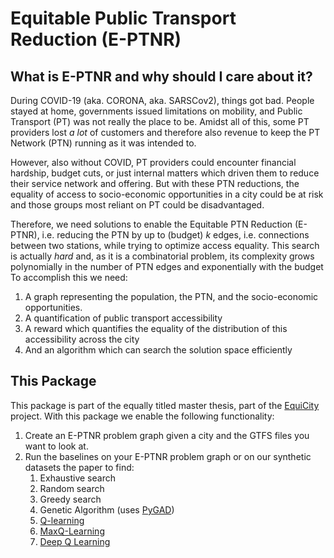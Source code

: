 # Equitable Public Transport Reduction (E-PTNR)

## What is E-PTNR and why should I care about it?
During COVID-19 (aka. CORONA, aka. SARSCov2), things got bad. People stayed at home, governments issued limitations on mobility, and Public Transport (PT) was not really the place to be. Amidst all of this, some PT providers lost _a lot_ of customers and therefore also revenue to keep the PT Network (PTN) running as it was intended to.

However, also without COVID, PT providers could encounter financial hardship, budget cuts, or just internal matters which driven them to reduce their service network and offering. But with these PTN reductions, the equality of access to socio-economic opportunities in a city could be at risk and those groups most reliant on PT could be disadvantaged.

Therefore, we need solutions to enable the Equitable PTN Reduction (E-PTNR), i.e. reducing the PTN by up to (budget) $k$ edges, i.e. connections between two stations, while trying to optimize access equality. This search is actually _hard_ and, as it is a combinatorial problem, its complexity grows polynomially in the number of PTN edges and exponentially with the budget To accomplish this we need:
1. A graph representing the population, the PTN, and the socio-economic opportunities.
2. A quantification of public transport accessibility
3. A reward which quantifies the equality of the distribution of this accessibility across the city
4. And an algorithm which can search the solution space efficiently

## This Package
This package is part of the equally titled master thesis, part of the [EquiCity](https://github.com/EquiCity/thesis) project. With this package we enable the following functionality:
1. Create an E-PTNR problem graph given a city and the GTFS files you want to look at.
2. Run the baselines on your E-PTNR problem graph or on our synthetic datasets the paper to find:
   1. Exhaustive search
   2. Random search
   3. Greedy search
   4. Genetic Algorithm (uses [PyGAD](https://pygad.readthedocs.io/en/latest/))
   5. [Q-learning](https://link.springer.com/article/10.1007/BF00992698)
   6. [MaxQ-Learning](https://arxiv.org/pdf/2010.03744.pdf)
   7. [Deep Q Learning](https://arxiv.org/pdf/1312.5602.pdf)
